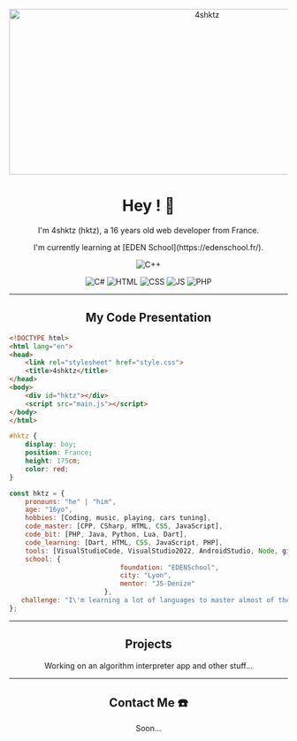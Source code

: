 <p align="center">
  <img src="https://socialify.git.ci/4shktz/4shktz/image?font=Source%20Code%20Pro&forks=1&issues=1&language=1&name=1&owner=1&pattern=Plus&pulls=1&stargazers=1&theme=Dark" alt="4shktz" width="700" height="300" />
</p>

<h1 align="center">Hey ! 👋</h1>

<p align="center">
  I'm 4shktz (hktz), a 16 years old web developer from France.
</p>

<p align="center">
  I'm currently learning at [EDEN School](https://edenschool.fr/).
</p>

<div align="center">
  <img alt="C++" src="https://img.shields.io/badge/c++-000000.svg?style=for-the-badge&logo=c%2B%2B&logoColor=005494"></a>
  
  <img alt="C#" src="https://img.shields.io/badge/c%23-000000.svg?style=for-the-badge&logo=c-sharp&logoColor=239120"></a> 
  <img alt="HTML" src="https://img.shields.io/badge/HTML-239120?style=for-the-badge&logo=html5&logoColor=white"></a>
  <img alt="CSS" src="https://img.shields.io/badge/CSS-239120?&style=for-the-badge&logo=css3&logoColor=white"></a>
  <img alt="JS" src="https://img.shields.io/badge/JavaScript-F7DF1E?style=for-the-badge&logo=javascript&logoColor=black"></a>
  <img alt="PHP" src="https://img.shields.io/badge/PHP-777BB4?style=for-the-badge&logo=php&logoColor=white"></a>  
</div>

<hr>

<h2 align="center">My Code Presentation</h2>

```html
<!DOCTYPE html>
<html lang="en">
<head>
    <link rel="stylesheet" href="style.css">
    <title>4shktz</title>
</head>
<body>
    <div id="hktz"></div>
    <script src="main.js"></script>
</body>
</html>
```

```css
#hktz {
    display: boy; 
    position: France; 
    height: 175cm;  
    color: red;
}
```

```js
const hktz = {
    pronouns: "he" | "him",
    age: "16yo",
    hobbies: [Coding, music, playing, cars tuning],
    code_master: [CPP, CSharp, HTML, CSS, JavaScript],
    code_bit: [PHP, Java, Python, Lua, Dart],
    code_learning: [Dart, HTML, CSS, JavaScript, PHP],
    tools: [VisualStudioCode, VisualStudio2022, AndroidStudio, Node, git, IntellijIDEA],
    school: {
                            foundation: "EDENSchool",
                            city: "Lyon",
                            mentor: "JS-Denize"
                        },
   challenge: "I\'m learning a lot of languages to master almost of them."
};
```

<hr>

<h2 align="center">Projects</h2> 

<p align="center">
  Working on an algorithm interpreter app and other stuff...
</p>

<hr>

<h2 align="center">Contact Me ☎️</h2> 

<p align="center">
  Soon...
</p>
